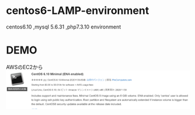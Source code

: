 # centos6-LAMP-environment
centos6.10 ,mysql 5.6.31 ,php7.3.10    environment

# DEMO
AWSのEC2から
![Test Image 1](img/centos.PNG)
